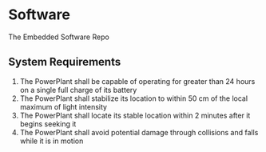 # Software
The Embedded Software Repo


## System Requirements

1. The PowerPlant shall be capable of operating for greater than 24 hours on a single full charge of its battery
2. The PowerPlant shall stabilize its location to within 50 cm of the local maximum of light intensity
3. The PowerPlant shall locate its stable location within 2 minutes after it begins seeking it
4. The PowerPlant shall avoid potential damage through collisions and falls while it is in motion

